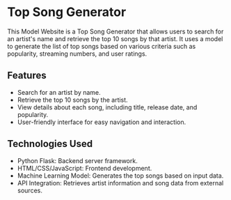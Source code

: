 # Top Song Generator

This Model Website is a Top Song Generator that allows users to search for an artist's name and retrieve the top 10 songs by that artist. It uses a model to generate the list of top songs based on various criteria such as popularity, streaming numbers, and user ratings.

## Features

- Search for an artist by name.
- Retrieve the top 10 songs by the artist.
- View details about each song, including title, release date, and popularity.
- User-friendly interface for easy navigation and interaction.

## Technologies Used

- Python Flask: Backend server framework.
- HTML/CSS/JavaScript: Frontend development.
- Machine Learning Model: Generates the top songs based on input data.
- API Integration: Retrieves artist information and song data from external sources.
